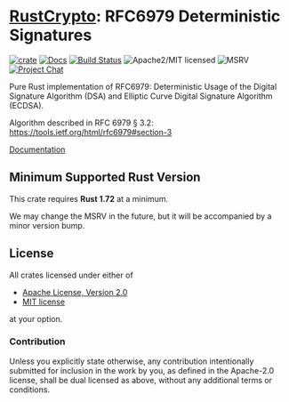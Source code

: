 # [RustCrypto]: RFC6979 Deterministic Signatures

[![crate][crate-image]][crate-link]
[![Docs][docs-image]][docs-link]
[![Build Status][build-image]][build-link]
![Apache2/MIT licensed][license-image]
![MSRV][rustc-image]
[![Project Chat][chat-image]][chat-link]

Pure Rust implementation of RFC6979: Deterministic Usage of the
Digital Signature Algorithm (DSA) and Elliptic Curve Digital Signature Algorithm (ECDSA).

Algorithm described in RFC 6979 § 3.2:
<https://tools.ietf.org/html/rfc6979#section-3>

[Documentation][docs-link]

## Minimum Supported Rust Version

This crate requires **Rust 1.72** at a minimum.

We may change the MSRV in the future, but it will be accompanied by a minor
version bump.

## License

All crates licensed under either of

 * [Apache License, Version 2.0](http://www.apache.org/licenses/LICENSE-2.0)
 * [MIT license](http://opensource.org/licenses/MIT)

at your option.

### Contribution

Unless you explicitly state otherwise, any contribution intentionally submitted
for inclusion in the work by you, as defined in the Apache-2.0 license, shall be
dual licensed as above, without any additional terms or conditions.

[//]: # (badges)

[crate-image]: https://buildstats.info/crate/rfc6979
[crate-link]: https://crates.io/crates/rfc6979
[docs-image]: https://docs.rs/rfc6979/badge.svg
[docs-link]: https://docs.rs/rfc6979/
[build-image]: https://github.com/RustCrypto/signatures/actions/workflows/rfc6979.yml/badge.svg
[build-link]: https://github.com/RustCrypto/signatures/actions/workflows/rfc6979.yml
[license-image]: https://img.shields.io/badge/license-Apache2.0/MIT-blue.svg
[rustc-image]: https://img.shields.io/badge/rustc-1.72+-blue.svg
[chat-image]: https://img.shields.io/badge/zulip-join_chat-blue.svg
[chat-link]: https://rustcrypto.zulipchat.com/#narrow/stream/260048-signatures

[//]: # (links)

[RustCrypto]: https://github.com/RustCrypto
